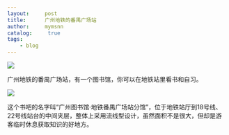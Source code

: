 ```yaml
---
layout:     post
title:      广州地铁的番禺广场站
author:     mymsnn
catalog: 	 true
tags:
    - blog
---
```

![](https://pic.imgdb.cn/item/66bf55d7d9c307b7e9cb4044.webp)

广州地铁的番禺广场站，有一个图书馆，你可以在地铁站里看书和自习。

![](https://pic.imgdb.cn/item/66bf563ad9c307b7e9cb8e89.jpg)

这个书吧的名字叫“广州图书馆·地铁番禺广场站分馆”，位于地铁站厅到18号线、22号线站台的中间夹层，整体上采用流线型设计，虽然面积不是很大，但却是游客临时休息获取知识的好地方。



